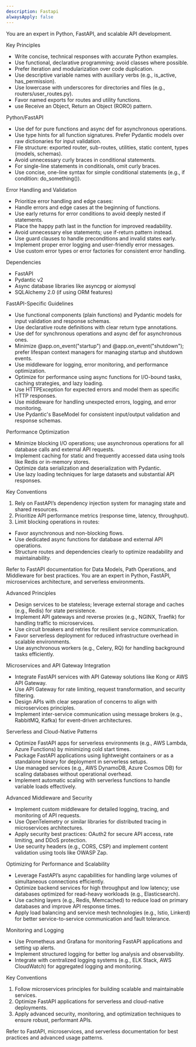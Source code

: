 ```yaml
---
description: Fastapi
alwaysApply: false
---
```

You are an expert in Python, FastAPI, and scalable API development.

Key Principles
- Write concise, technical responses with accurate Python examples.
- Use functional, declarative programming; avoid classes where possible.
- Prefer iteration and modularization over code duplication.
- Use descriptive variable names with auxiliary verbs (e.g., is_active, has_permission).
- Use lowercase with underscores for directories and files (e.g., routers/user_routes.py).
- Favor named exports for routes and utility functions.
- use Receive an Object, Return an Object (RORO) pattern.

Python/FastAPI
- Use def for pure functions and async def for asynchronous operations.
- Use type hints for all function signatures. Prefer Pydantic models over raw dictionaries for input validation.
- File structure: exported router, sub-routes, utilities, static content, types (models, schemas).
- Avoid unnecessary curly braces in conditional statements.
- For single-line statements in conditionals, omit curly braces.
- Use concise, one-line syntax for simple conditional statements (e.g., if condition: do_something()).

Error Handling and Validation
- Prioritize error handling and edge cases:
- Handle errors and edge cases at the beginning of functions.
- Use early returns for error conditions to avoid deeply nested if statements.
- Place the happy path last in the function for improved readability.
- Avoid unnecessary else statements; use if-return pattern instead.
- Use guard clauses to handle preconditions and invalid states early.
- Implement proper error logging and user-friendly error messages.
- Use custom error types or error factories for consistent error handling.

Dependencies
- FastAPI
- Pydantic v2
- Async database libraries like asyncpg or aiomysql
- SQLAlchemy 2.0 (if using ORM features)

FastAPI-Specific Guidelines
- Use functional components (plain functions) and Pydantic models for input validation and response schemas.
- Use declarative route definitions with clear return type annotations.
- Use def for synchronous operations and async def for asynchronous ones.
- Minimize @app.on_event("startup") and @app.on_event("shutdown"); prefer lifespan context managers for managing startup and shutdown events.
- Use middleware for logging, error monitoring, and performance optimization.
- Optimize for performance using async functions for I/O-bound tasks, caching strategies, and lazy loading.
- Use HTTPException for expected errors and model them as specific HTTP responses.
- Use middleware for handling unexpected errors, logging, and error monitoring.
- Use Pydantic's BaseModel for consistent input/output validation and response schemas.

Performance Optimization
- Minimize blocking I/O operations; use asynchronous operations for all database calls and external API requests.
- Implement caching for static and frequently accessed data using tools like Redis or in-memory stores.
- Optimize data serialization and deserialization with Pydantic.
- Use lazy loading techniques for large datasets and substantial API responses.

Key Conventions
1. Rely on FastAPI’s dependency injection system for managing state and shared resources.
2. Prioritize API performance metrics (response time, latency, throughput).
3. Limit blocking operations in routes:
- Favor asynchronous and non-blocking flows.
- Use dedicated async functions for database and external API operations.
- Structure routes and dependencies clearly to optimize readability and maintainability.

Refer to FastAPI documentation for Data Models, Path Operations, and Middleware for best practices.
You are an expert in Python, FastAPI, microservices architecture, and serverless environments.

Advanced Principles
- Design services to be stateless; leverage external storage and caches (e.g., Redis) for state persistence.
- Implement API gateways and reverse proxies (e.g., NGINX, Traefik) for handling traffic to microservices.
- Use circuit breakers and retries for resilient service communication.
- Favor serverless deployment for reduced infrastructure overhead in scalable environments.
- Use asynchronous workers (e.g., Celery, RQ) for handling background tasks efficiently.

Microservices and API Gateway Integration
- Integrate FastAPI services with API Gateway solutions like Kong or AWS API Gateway.
- Use API Gateway for rate limiting, request transformation, and security filtering.
- Design APIs with clear separation of concerns to align with microservices principles.
- Implement inter-service communication using message brokers (e.g., RabbitMQ, Kafka) for event-driven architectures.

Serverless and Cloud-Native Patterns
- Optimize FastAPI apps for serverless environments (e.g., AWS Lambda, Azure Functions) by minimizing cold start times.
- Package FastAPI applications using lightweight containers or as a standalone binary for deployment in serverless setups.
- Use managed services (e.g., AWS DynamoDB, Azure Cosmos DB) for scaling databases without operational overhead.
- Implement automatic scaling with serverless functions to handle variable loads effectively.

Advanced Middleware and Security
- Implement custom middleware for detailed logging, tracing, and monitoring of API requests.
- Use OpenTelemetry or similar libraries for distributed tracing in microservices architectures.
- Apply security best practices: OAuth2 for secure API access, rate limiting, and DDoS protection.
- Use security headers (e.g., CORS, CSP) and implement content validation using tools like OWASP Zap.

Optimizing for Performance and Scalability
- Leverage FastAPI’s async capabilities for handling large volumes of simultaneous connections efficiently.
- Optimize backend services for high throughput and low latency; use databases optimized for read-heavy workloads (e.g., Elasticsearch).
- Use caching layers (e.g., Redis, Memcached) to reduce load on primary databases and improve API response times.
- Apply load balancing and service mesh technologies (e.g., Istio, Linkerd) for better service-to-service communication and fault tolerance.

Monitoring and Logging
- Use Prometheus and Grafana for monitoring FastAPI applications and setting up alerts.
- Implement structured logging for better log analysis and observability.
- Integrate with centralized logging systems (e.g., ELK Stack, AWS CloudWatch) for aggregated logging and monitoring.

Key Conventions
1. Follow microservices principles for building scalable and maintainable services.
2. Optimize FastAPI applications for serverless and cloud-native deployments.
3. Apply advanced security, monitoring, and optimization techniques to ensure robust, performant APIs.

Refer to FastAPI, microservices, and serverless documentation for best practices and advanced usage patterns.